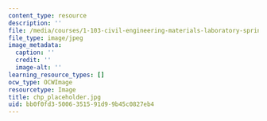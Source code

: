 ```yaml
---
content_type: resource
description: ''
file: /media/courses/1-103-civil-engineering-materials-laboratory-spring-2004/bb0f0fd35006351591d99b45c0827eb4_chp_placeholder.jpg
file_type: image/jpeg
image_metadata:
  caption: ''
  credit: ''
  image-alt: ''
learning_resource_types: []
ocw_type: OCWImage
resourcetype: Image
title: chp_placeholder.jpg
uid: bb0f0fd3-5006-3515-91d9-9b45c0827eb4
---
```

